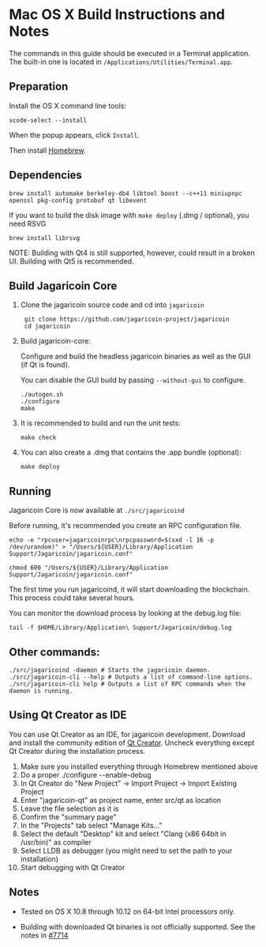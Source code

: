 Mac OS X Build Instructions and Notes
====================================
The commands in this guide should be executed in a Terminal application.
The built-in one is located in `/Applications/Utilities/Terminal.app`.

Preparation
-----------
Install the OS X command line tools:

`xcode-select --install`

When the popup appears, click `Install`.

Then install [Homebrew](https://brew.sh).

Dependencies
----------------------

    brew install automake berkeley-db4 libtool boost --c++11 miniupnpc openssl pkg-config protobuf qt libevent

If you want to build the disk image with `make deploy` (.dmg / optional), you need RSVG

    brew install librsvg

NOTE: Building with Qt4 is still supported, however, could result in a broken UI. Building with Qt5 is recommended.

Build Jagaricoin Core
------------------------

1. Clone the jagaricoin source code and cd into `jagaricoin`

        git clone https://github.com/jagaricoin-project/jagaricoin
        cd jagaricoin

2.  Build jagaricoin-core:

    Configure and build the headless jagaricoin binaries as well as the GUI (if Qt is found).

    You can disable the GUI build by passing `--without-gui` to configure.

        ./autogen.sh
        ./configure
        make

3.  It is recommended to build and run the unit tests:

        make check

4.  You can also create a .dmg that contains the .app bundle (optional):

        make deploy

Running
-------

Jagaricoin Core is now available at `./src/jagaricoind`

Before running, it's recommended you create an RPC configuration file.

    echo -e "rpcuser=jagaricoinrpc\nrpcpassword=$(xxd -l 16 -p /dev/urandom)" > "/Users/${USER}/Library/Application Support/Jagaricoin/jagaricoin.conf"

    chmod 600 "/Users/${USER}/Library/Application Support/Jagaricoin/jagaricoin.conf"

The first time you run jagaricoind, it will start downloading the blockchain. This process could take several hours.

You can monitor the download process by looking at the debug.log file:

    tail -f $HOME/Library/Application\ Support/Jagaricoin/debug.log

Other commands:
-------

    ./src/jagaricoind -daemon # Starts the jagaricoin daemon.
    ./src/jagaricoin-cli --help # Outputs a list of command-line options.
    ./src/jagaricoin-cli help # Outputs a list of RPC commands when the daemon is running.

Using Qt Creator as IDE
------------------------
You can use Qt Creator as an IDE, for jagaricoin development.
Download and install the community edition of [Qt Creator](https://www.qt.io/download/).
Uncheck everything except Qt Creator during the installation process.

1. Make sure you installed everything through Homebrew mentioned above
2. Do a proper ./configure --enable-debug
3. In Qt Creator do "New Project" -> Import Project -> Import Existing Project
4. Enter "jagaricoin-qt" as project name, enter src/qt as location
5. Leave the file selection as it is
6. Confirm the "summary page"
7. In the "Projects" tab select "Manage Kits..."
8. Select the default "Desktop" kit and select "Clang (x86 64bit in /usr/bin)" as compiler
9. Select LLDB as debugger (you might need to set the path to your installation)
10. Start debugging with Qt Creator

Notes
-----

* Tested on OS X 10.8 through 10.12 on 64-bit Intel processors only.

* Building with downloaded Qt binaries is not officially supported. See the notes in [#7714](https://github.com/bitcoin/bitcoin/issues/7714)
